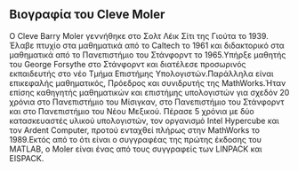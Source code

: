 ## Βιογραφία του Cleve Moler

Ο Cleve Barry Moler γεννήθηκε στο Σολτ Λέικ Σίτι της Γιούτα το 1939.
Έλαβε πτυχίο στα μαθηματικά από το Caltech το 1961 και διδακτορικό 
στα μαθηματικά από το Πανεπιστήμιο του Στάνφορντ το 1965.Υπήρξε μαθητής
του George Forsythe στο Στάνφορντ και διατέλεσε προσωρινός εκπαιδευτής 
στο νέο Τμήμα Επιστήμης Υπολογιστών.Παράλληλα είναι επικεφαλής μαθηματικός,
Πρόεδρος και συνιδρυτής της MathWorks.Ήταν επίσης καθηγητής μαθηματικών και 
επιστήμης υπολογιστών για σχεδόν 20 χρόνια στο Πανεπιστήμιο του Μίσιγκαν, 
στο Πανεπιστήμιο του Στάνφορντ και στο Πανεπιστήμιο του Νέου Μεξικού.
Πέρασε 5 χρόνια με δύο κατασκευαστές υλικού υπολογιστών, τον οργανισμό 
Intel Hypercube και τον Ardent Computer, προτού ενταχθεί πλήρως στην MathWorks 
το 1989.Εκτός από το ότι είναι ο συγγραφέας της πρώτης έκδοσης του MATLAB,
ο Moler είναι ένας από τους συγγραφείς των LINPACK και EISPACK.

